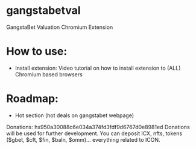 # gangstabetval
GangstaBet Valuation Chromium Extension 


# How to use:
- Install extension: Video tutorial on how to install extension to (ALL) Chromium based browsers 

# Roadmap:
- Hot section (hot deals on gangstabet webpage)

Donations: hx950a30088c6e034a374fd3fdf9d6767d0e8981ed
Donations will be used for further development. You can deposit ICX, nfts, tokens ($gbet, $cft, $fin, $baln, $omm)... everything related to ICON.
